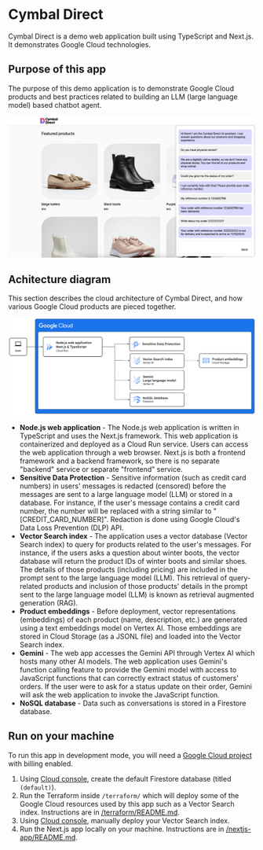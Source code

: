 # Cymbal Direct

Cymbal Direct is a demo web application built using TypeScript and Next.js. It demonstrates Google Cloud technologies.

## Purpose of this app

The purpose of this demo application is to demonstrate Google Cloud products and best practices related to building an LLM (large language model) based chatbot agent.

![A screenshot of the home page of Cymbal Direct, containing a chatbox and a list of products (shoes and boots).](screenshot.png)

## Achitecture diagram

This section describes the cloud architecture of Cymbal Direct, and how various Google Cloud products are pieced together.

![Cloud architecture of Cymbal Direct.](architecture-diagram.png)

* **Node.js web application** - The Node.js web application is written in TypeScript and uses the Next.js framework.
    This web application is containerized and deployed as a Cloud Run service.
    Users can access the web application through a web browser.
    Next.js is both a frontend framework and a backend framework, so there is no separate "backend" service or separate "frontend" service.
* **Sensitive Data Protection** - Sensitive information (such as credit card numbers) in users' messages is redacted (censored) before the messages are sent to a large language model (LLM) or stored in a database.
    For instance, if the user's message contains a credit card number, the number will be replaced with a string similar to "[CREDIT_CARD_NUMBER]".
    Redaction is done using Google Cloud's Data Loss Prevention (DLP) API.
* **Vector Search index** - The application uses a vector database (Vector Search index) to query for products related to the user's messages.
    For instance, if the users asks a question about winter boots, the vector database will return the product IDs of winter boots and similar shoes.
    The details of those products (including pricing) are included in the prompt sent to the large language model (LLM).
    This retrieval of query-related products and inclusion of those products' details in the prompt sent to the large language model (LLM) is known as retrieval augmented generation (RAG).
* **Product embeddings** - Before deployment, vector representations (embeddings) of each product (name, description, etc.) are generated using a text embeddings model on Vertex AI.
    Those embeddings are stored in Cloud Storage (as a JSONL file) and loaded into the Vector Search index.
* **Gemini** - The web app accesses the Gemini API through Vertex AI which hosts many other AI models.
    The web application uses Gemini's function calling feature to provide the Gemini model with access to JavaScript functions that can correctly extract status of customers' orders.
    If the user were to ask for a status update on their order, Gemini will ask the web application to invoke the JavaScript function.
* **NoSQL database** - Data such as conversations is stored in a Firestore database.

## Run on your machine

To run this app in development mode, you will need a [Google Cloud project](https://cloud.google.com/resource-manager/docs/creating-managing-projects) with billing enabled.

1. Using [Cloud console](https://console.cloud.google.com/firestore/databases), create the default Firestore database (titled `(default)`).
1. Run the Terraform inside `/terraform/` which will deploy some of the Google Cloud resources used by this app such as a Vector Search index. Instructions are in [/terraform/README.md](/terraform/README.md).
1. Using [Cloud console](https://console.cloud.google.com/vertex-ai/matching-engine/indexes), manually deploy your Vector Search index.
1. Run the Next.js app locally on your machine. Instructions are in [/nextjs-app/README.md](/nextjs-app/README.md).

